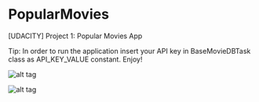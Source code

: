 # PopularMovies
[UDACITY] Project 1: Popular Movies App

Tip: 
In order to run the application insert your API key in BaseMovieDBTask class as API_KEY_VALUE constant. Enjoy!

![alt tag](http://shaftapps.com/img/PopularMovies-tablet.png)

![alt tag](http://shaftapps.com/img/PopularMovies-phone.png)
